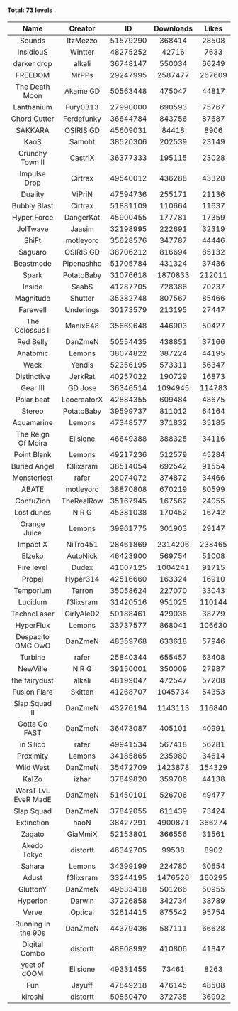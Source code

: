 #### Total: 73 levels

| Name | Creator | ID | Downloads | Likes |
|:---:|:---:|:---:|:---:|:---:|
| Sounds | ItzMezzo | 51579290 | 368414 | 28508
| InsidiouS | Wintter | 48275252 | 42716 | 7633
| darker drop | alkali | 36748147 | 550034 | 66249
| FREEDOM | MrPPs | 29247995 | 2587477 | 267609
| The Death Moon | Akame GD | 50563448 | 475047 | 44817
| Lanthanium | Fury0313 | 27990000 | 690593 | 75767
| Chord Cutter | Ferdefunky | 36644784 | 843756 | 87687
| SAKKARA | OSIRIS GD | 45609031 | 84418 | 8906
| KaoS | Samoht | 38520306 | 202539 | 23149
| Crunchy Town II | CastriX | 36377333 | 195115 | 23028
| Impulse Drop  | Cirtrax | 49540012 | 436288 | 43328
| Duality | ViPriN | 47594736 | 255171 | 21136
| Bubbly Blast | Cirtrax | 51881109 | 110664 | 11637
| Hyper Force | DangerKat | 45900455 | 177781 | 17359
| JolTwave | Jaasim | 32198995 | 222691 | 32319
| ShiFt | motleyorc | 35628576 | 347787 | 44446
| Saguaro | OSIRIS GD | 38706212 | 816694 | 85132
| Beastmode | Pipenashho | 51705784 | 431324 | 37436
| Spark | PotatoBaby | 31076618 | 1870833 | 212011
| Inside | SaabS | 41287705 | 728386 | 70237
| Magnitude | Shutter | 35382748 | 807567 | 85466
| Farewell | Underings | 30173579 | 213195 | 27447
| The Colossus II | Manix648 | 35669648 | 446903 | 50427
| Red Belly | DanZmeN | 50554435 | 438851 | 37166
| Anatomic | Lemons | 38074822 | 387224 | 44195
| Wack | Yendis | 52356195 | 573311 | 56347
| Distinctive | JerkRat | 40257022 | 190729 | 16873
| Gear III | GD Jose | 36346514 | 1094945 | 114783
| Polar beat | LeocreatorX | 42884355 | 609484 | 48675
| Stereo | PotatoBaby | 39599737 | 811012 | 64164
| Aquamarine | Lemons | 47348577 | 371832 | 35185
| The Reign Of Moira | Elisione | 46649388 | 388325 | 34116
| Point Blank | Lemons | 49217236 | 512579 | 45284
| Buried Angel | f3lixsram | 38514054 | 692542 | 91554
| Monsterfest | rafer | 29074072 | 374872 | 34466
| ABATE | motleyorc | 38870808 | 670219 | 80599
| ConfuZion | TheRealRow | 35167945 | 167562 | 24055
| Lost dunes | N R G | 45381038 | 170452 | 16742
| Orange Juice | Lemons | 39961775 | 301903 | 29147
| Impact X | NiTro451 | 28461869 | 2314206 | 238465
| Elzeko | AutoNick | 46423900 | 569754 | 51008
| Fire level | Dudex | 41007125 | 1004241 | 91715
| Propel | Hyper314 | 42516660 | 163324 | 16910
| Temporium | Terron | 35058624 | 227070 | 33043
| Lucidum | f3lixsram | 31420516 | 951025 | 110144
| TechnoLaser | GirlyAle02 | 50188461 | 429036 | 38779
| HyperFlux | Lemons | 33737577 | 868041 | 106630
| Despacito OMG OwO | DanZmeN | 48359768 | 633618 | 57946
| Turbine | rafer | 25840344 | 655457 | 63408
| NewVille | N R G | 39150001 | 350009 | 27987
| the fairydust | alkali | 48199047 | 472547 | 57208
| Fusion Flare | Skitten | 41268707 | 1045734 | 54353
| Slap Squad II | DanZmeN | 43276194 | 1143113 | 116840
| Gotta Go FAST | DanZmeN | 36473087 | 405101 | 40991
| in Silico | rafer | 49941534 | 567418 | 56281
| Proximity | Lemons | 34185865 | 235980 | 34614
| Wild West | DanZmeN | 35472709 | 1423878 | 154329
| KaIZo | izhar | 37849820 | 359706 | 44138
| WorsT LvL EveR MadE | DanZmeN | 51450101 | 526706 | 49477
| Slap Squad | DanZmeN | 37842055 | 611439 | 73424
| Extinction | haoN | 38427291 | 4900871 | 366274
| Zagato | GiaMmiX | 52153801 | 366556 | 31561
| Akedo Tokyo | distortt | 46342705 | 99538 | 8902
| Sahara | Lemons | 34399199 | 224780 | 30654
| Adust | f3lixsram | 33244195 | 1476526 | 160295
| GluttonY | DanZmeN | 49633418 | 501266 | 50955
| Hyperion | Darwin | 37226858 | 342734 | 38789
| Verve | Optical | 32614415 | 875542 | 95754
| Running in the 90s | DanZmeN | 44379436 | 587111 | 66628
| Digital Combo | distortt | 48808992 | 410806 | 41847
| yeet of dOOM | Elisione | 49331455 | 73461 | 8263
| Fun | Jayuff | 47849218 | 476145 | 48508
| kiroshi | distortt | 50850470 | 372735 | 36992
